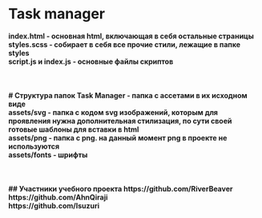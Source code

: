 # Task manager
<strong>
index.html - основная html, включающая в себя остальные страницы<br>
styles.scss - собирает в себя все прочие стили, лежащие в папке styles<br>
script.js и index.js - основные файлы скриптов<br>
<br>
<br>
<br>
# Структура папок
<strong>
Task Manager - папка с ассетами в их исходном виде<br>
assets/svg - папка с кодом svg изображений, которым для проявления нужна дополнительная стилизация, по сути своей готовые шаблоны для вставки в html<br>
assets/png - папка с png. на данный момент png в проекте не используются<br>
assets/fonts - шрифты<br>
<br>
<br>
<br>
## Участники учебного проекта
https://github.com/RiverBeaver<br>
https://github.com/AhnQiraji<br>
https://github.com/Isuzuri<br>
